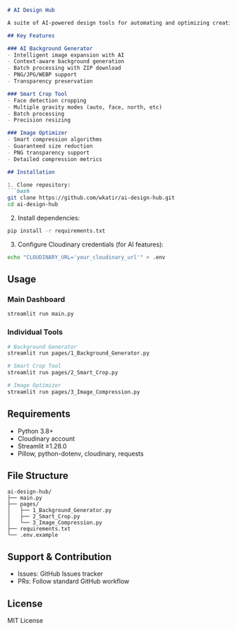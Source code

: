 ```markdown
# AI Design Hub

A suite of AI-powered design tools for automating and optimizing creative workflows.

## Key Features

### AI Background Generator
- Intelligent image expansion with AI
- Context-aware background generation
- Batch processing with ZIP download
- PNG/JPG/WEBP support
- Transparency preservation

### Smart Crop Tool
- Face detection cropping
- Multiple gravity modes (auto, face, north, etc)
- Batch processing
- Precision resizing

### Image Optimizer
- Smart compression algorithms
- Guaranteed size reduction
- PNG transparency support
- Detailed compression metrics

## Installation

1. Clone repository:
```bash
git clone https://github.com/wkatir/ai-design-hub.git
cd ai-design-hub
```

2. Install dependencies:
```bash
pip install -r requirements.txt
```

3. Configure Cloudinary credentials (for AI features):
```bash
echo "CLOUDINARY_URL='your_cloudinary_url'" > .env
```

## Usage

### Main Dashboard
```bash
streamlit run main.py
```

### Individual Tools
```bash
# Background Generator
streamlit run pages/1_Background_Generator.py

# Smart Crop Tool
streamlit run pages/2_Smart_Crop.py

# Image Optimizer
streamlit run pages/3_Image_Compression.py
```

## Requirements
- Python 3.8+
- Cloudinary account
- Streamlit ≥1.28.0
- Pillow, python-dotenv, cloudinary, requests

## File Structure
```
ai-design-hub/
├── main.py
├── pages/
│   ├── 1_Background_Generator.py
│   ├── 2_Smart_Crop.py
│   └── 3_Image_Compression.py
├── requirements.txt
└── .env.example
```

## Support & Contribution
- Issues: GitHub Issues tracker
- PRs: Follow standard GitHub workflow

## License
MIT License

